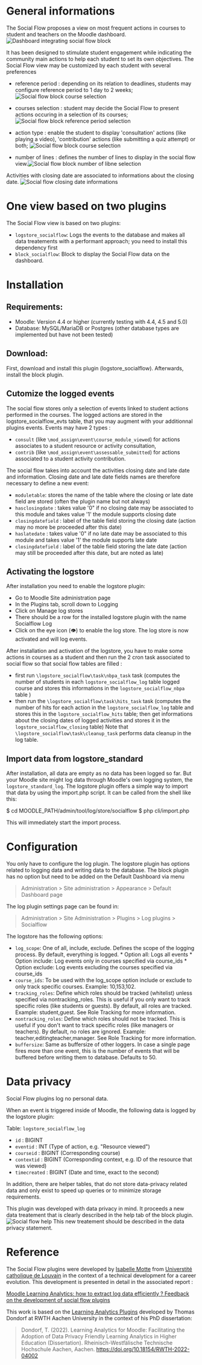 # General informations
The Social Flow proposes a view on most frequent actions in courses to student and teachers on the Moodle dashboard.
![Dashboard integrating social flow block](img/SocialflowBlockV1Dashboard.png)

It has been designed to stimulate student engagement while indicating the community main actions to help each student to set its own objectives.
The Social Flow view may be customized by each student with several preferences
- reference period : depending on its relation to deadlines, students may configure reference period to 1 day to 2 weeks;![Social flow block course selection](img/SocialflowBlockV1option1.png)

- courses selection : student may decide the Social Flow to present actions occuring in a selection of its courses;![Social flow block reference period selection](img/SocialflowBlockV1option2.png)
  
- action type : enable the student to display 'consultation' actions (like playing a video), 'contribution' actions (like submitting a quiz attempt) or both; ![Social flow block course selection](img/SocialflowBlockV1option3.png)
  
- number of lines : defines the number of lines to display in the social flow view.![Social flow block number of libne selection](img/SocialflowBlockV1option4.png)

Activities with closing date are associated to informations about the closing date.
![Social flow closing date informations](img/SocialflowV2.png)

# One view based on two plugins
The Social Flow view is based on two plugins:
- `logstore_socialflow`: Logs the events to the database and makes all data treatements with a performant approach; you need to install this dependency first
- `block_socialflow`:  Block to display the Social Flow data on the dashboard.

# Installation

## Requirements:
- Moodle: Version 4.4 or higher (currently testing with 4.4, 4.5 and 5.0)
- Database: MySQL/MariaDB or Postgres (other database types are implemented but have not been tested)

## Download:
First, download and install this plugin (logstore_socialflow). Afterwards, install the block plugin.

## Cutomize the logged events
The social flow stores only a selection of events linked to student actions performed in the courses.
The logged actions are stored in the logstore_socialflow_evts table, that you may augment with your additionnal plugins events.
Events may have 2 types : 
- `consult` (like `\mod_assign\event\course_module_viewed`) for actions associates to a student resource or activity consultation,
- `contrib` (like `\mod_assign\event\assessable_submitted`) for actions associated to a student activity contribution.
  
The social flow takes into account the activities closing date and late date and information.  Closing date and late date fields names are therefore necessary to define a new event:
- `moduletable`: stores the name of the table where the closing or late date field are stored (often the plugin name but not always)
- `hasclosingdate` : takes value '0" if no closing date may be associated to this module and takes value '1' the module supports closing date
- `closingdatefield` : label of the table field storing the closing date (action may no more be proceeded after this date)
- `haslatedate` : takes value '0" if no late date may be associated to this module and takes value '1' the module supports late date
- `closingdatefield` : label of the table field storing the late date (action may still be proceeded after this date, but are noted as late)

## Activating the logstore
After installation you need to enable the logstore plugin:
- Go to Moodle Site administration page
- In the Plugins tab, scroll down to Logging
- Click on Manage log stores
- There should be a row for the installed logstore plugin with the name Socialflow Log
- Click on the eye icon (👁) to enable the log store.
The log store is now activated and will log events.

After installation and activation of the logstore, you have to make some actions in courses as a student and then run the 2 cron task associated to social flow so that social flow tables are filled : 
- first run `\logstore_socialflow\task\nbpa_task` task (computes the number of students in each `logstore_socialflow_log` table logged course and stores this informations in the `logstore_socialflow_nbpa` table )
- then run the `\logstore_socialflow\task\hits_task` task (computes the number of hits for each action in the `logstore_socialflow_log` table and stores this in the `logstore_socialflow_hits` table; then get informations about the closing dates of logged activities and stores it in the `logstore_socialflow_closing` table)
Note that `\logstore_socialflow\task\cleanup_task` performs data cleanup in the log table.

## Import data from logstore_standard

After installation, all data are empty as no data has been logged so far. But your Moodle site might log data through Moodle's own logging system, the `logstore_standard_log`. The logstore plugin offers a simple way to import that data by using the import.php script. It can be called from the shell like this:

$ cd MOODLE_PATH/admin/tool/log/store/socialflow
$ php cli/import.php

This will immediately start the import process. 

# Configuration

You only have to configure the log plugin. The logstore plugin has options related to logging data and writing data to the database. The block plugin has no option but need to be added on the Default Dashboard via menu
> Administration > Site administration > Appearance > Default Dashboard page

The log plugin settings page can be found in:
> Administration > Site Administration > Plugins > Log plugins > Socialflow

The logstore has the following options:
- `log_scope`: One of all, include, exclude. Defines the scope of the logging process. By default, everything is logged.
       * Option all: Logs all events
       * Option include: Log events only in courses specified via course_ids
       * Option exclude: Log events excluding the courses specified via course_ids
- `course_ids`: To be used with the log_scope option include or exclude to only track specific courses. Example: 10,153,102.
- `tracking_roles`: Define which roles should be tracked (whitelist) unless specified via nontracking_roles. This is useful if you only want to track specific roles (like students or guests). By default, all roles are tracked. Example: student,guest. See Role Tracking for more information.
- `nontracking_roles`: Define which roles should not be tracked. This is useful if you don't want to track specific roles (like managers or teachers). By default, no roles are ignored. Example: teacher,editingteacher,manager. See Role Tracking for more information.
- `buffersize`: Same as buffersize of other loggers. In case a single page fires more than one event, this is the number of events that will be buffered before writing them to database. Defaults to 50.

# Data privacy

Social Flow plugins log no personal data. 

When an event is triggered inside of Moodle, the following data is logged by the logstore plugin:

Table: `logstore_socialflow_log`
- `id` : BIGINT 	 
- `eventid` : INT (Type of action, e.g. "Resource viewed")
- `courseid` :	BIGINT (Corresponding course)
- `contextid` : BIGINT (Corresponding context, e.g. ID of the resource that was viewed)
- `timecreated` : BIGINT (Date and time, exact to the second)

In addition, there are helper tables, that do not store data-privacy related data and only exist to speed up queries or to minimize storage requirements.

This plugin was developed with data privacy in mind.
It proceeds a new data treatement that is clearly described in the help tab of the block plugin.
![Social flow help](img/SocialflowBlockV1help.png)
This new treatement should be described in the data privacy statement.

# Reference

The Social Flow plugins were developed by [Isabelle Motte](https://www.uclouvain.be/fr/people/isabelle.motte) from [Universtité catholique de Louvain](https://www.uclouvain.be) in the context of a technical development for a career evolution. This development is presented in detail in the associated report :

[Moodle Learning Analytics: how to extract log data efficiently ? Feedback on the development of social flow plugins](LINK)

This work is based on the [Learning Analytics Plugins](https://moodle.org/plugins/local_learning_analytics) developed by Thomas Dondorf at RWTH Aachen University in the context of his PhD dissertation:
>Dondorf, T. (2022). Learning Analytics for Moodle: Facilitating the Adoption of Data Privacy Friendly Learning Analytics in Higher Education (Dissertation). Rheinisch-Westfälische Technische Hochschule Aachen, Aachen. https://doi.org/10.18154/RWTH-2022-04002

